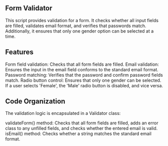 ## Form Validator
  
This script provides validation for a form. It checks whether all input fields are filled, validates email format, and verifies that passwords match. Additionally, it ensures that only one gender option can be selected at a time.

## Features
  
Form field validation: Checks that all form fields are filled.
Email validation: Ensures the input in the email field conforms to the standard email format.
Password matching: Verifies that the password and confirm password fields match.
Radio button control: Ensures that only one gender can be selected. If a user selects 'Female', the 'Male' radio button is disabled, and vice versa.
  
## Code Organization
The validation logic is encapsulated in a Validator class:
  
validateForm() method: Checks that all form fields are filled, adds an error class to any unfilled fields, and checks whether the entered email is valid.
isEmail() method: Checks whether a string matches the standard email format.